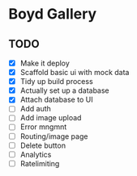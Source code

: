 # Boyd Gallery

## TODO

- [x] Make it deploy
- [x] Scaffold basic ui with mock data
- [x] Tidy up build process
- [x] Actually set up a database
- [x] Attach database to UI
- [ ] Add auth
- [ ] Add image upload
- [ ] Error mngmnt
- [ ] Routing/image page
- [ ] Delete button
- [ ] Analytics
- [ ] Ratelimiting
